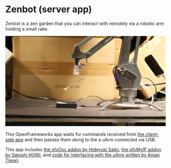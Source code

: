 # Zenbot (server app)
Zenbot is a zen garden that you can interact with remotely via a robotic arm holding a small rake.

![Zenbot](img/sideview.jpg)

This OpenFrameworks app waits for commands received from [the client-side app](https://github.com/dansakamoto/zenbot-client) and then passes them along to the a uArm connected via USB.

This app includes [the ofxOsc addon by Hideyuki Saito](https://github.com/hideyukisaito/ofxOsc), [the ofxMyIP addon by Satoshi HORII](https://github.com/satcy/ofxMyIP), and [code for interfacing with the uArm written by Aman Tiwari](https://gist.github.com/aman-tiwari/95308a11416e2fccb971).